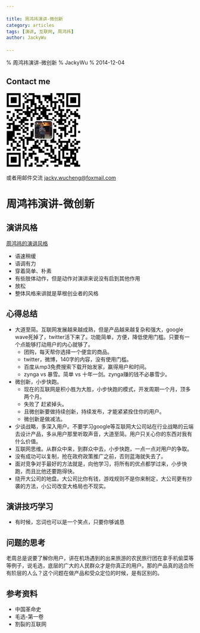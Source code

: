 ```yaml
---

title: 周鸿祎演讲-微创新
category: articles
tags: [演讲, 互联网, 周鸿祎]
author: JackyWu

---
```


% 周鸿祎演讲-微创新
% JackyWu
% 2014-12-04

## Contact me

![](/assets/images/weixin-pic-jackywu.jpg)

或者用邮件交流 <a href="mailto:jacky.wucheng@foxmail.com">jacky.wucheng@foxmail.com</a>

# 周鸿祎演讲-微创新

## 演讲风格

[周鸿祎的演讲风格](http://v.youku.com/v_show/id_XMjAzOTE3MzI4.html)

- 语速稍缓
- 语调有力
- 穿着简单、朴素
- 有些肢体动作，但是动作对演讲来说没有启到其他作用
- 放松
- 整体风格来讲就是草根创业者的风格


## 心得总结

- 大道至简。互联网发展越来越成熟，但是产品越来越复杂和强大，google wave死掉了，twitter活下来了。功能简单，方便，降低使用门槛。只要有一个点能够打动用户的内心就够了。
	- 团购，每天帮你选择一个便宜的商品。
	- twitter，微博，140字的内容，没有使用门槛。
	- 百度从mp3免费搜索下载开始发家，赢得用户和时间。
	- zynga vs 暴雪。简单 vs 十年一剑。zynga赚的钱不必暴雪少。
- 微创新，小步快跑。
	- 现在的互联网是积小胜为大胜，小步快跑的模式，开发周期一个月，顶多两个月。
	- 失败了 赶紧掉头。
	- 且微创新要做持续创新，持续发布，才能紧紧拴住你的用户。
	- 微创新是做减法。
- 少谈战略，多深入用户。不要学习google等互联网大公司站在行业战略的云端去设计产品，多从用户那里听取声音，大道至简。用户只关心你的东西对我有什么价值。
- 互联网思维。从群众中来，到群众中去，小步快跑，一点一点对用户的争取。
- 没有成功可以复制，抢在政府政策推广之前，否则蓝海就失去了。
- 面对竞争对手最好的方法就是，向他学习，将所有的优点都学过来，小步快跑，而且比他还要跑得快。
- 绕开大公司的地盘。大公司比你有钱，游戏规则不是你来制定，大公司更有抄袭的方法，小公司改变大格局也不现实。

## 演讲技巧学习

- 有时候，忘词也可以是一个笑点，只要你够诚恳

## 问题的思考

老周总是说要了解你用户，讲在机场遇到的出来旅游的农民旅行团在拿手机偷菜等等例子，说毛选，底层的广大的人民群众才是你真正的用户。那的产品真的适合所有阶层的人么？这个问题在做产品和受众定位的时候，是有区别的。

## 参考资料

- 中国革命史
- 毛选-第一卷
- 割裂的互联网


